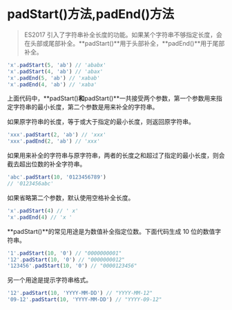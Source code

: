 # padStart()方法,padEnd()方法

> ES2017 引入了字符串补全长度的功能。如果某个字符串不够指定长度，会在头部或尾部补全。**padStart()**用于头部补全，**padEnd()**用于尾部补全。

``` javascript
'x'.padStart(5, 'ab') // 'ababx'
'x'.padStart(4, 'ab') // 'abax'
'x'.padEnd(5, 'ab') // 'xabab'
'x'.padEnd(4, 'ab') // 'xaba'
```

上面代码中，**padStart()**和**padStart()**一共接受两个参数，第一个参数用来指定字符串的最小长度，第二个参数是用来补全的字符串。

如果原字符串的长度，等于或大于指定的最小长度，则返回原字符串。

``` javascript
'xxx'.padStart(2, 'ab') // 'xxx'
'xxx'.padEnd(2, 'ab') // 'xxx'
```

如果用来补全的字符串与原字符串，两者的长度之和超过了指定的最小长度，则会截去超出位数的补全字符串。

``` javascript
'abc'.padStart(10, '0123456789')
// '0123456abc'
```

如果省略第二个参数，默认使用空格补全长度。

``` javascript
'x'.padStart(4) // ' x'
'x'.padEnd(4) // 'x '
```

**padStart()**的常见用途是为数值补全指定位数。下面代码生成 10 位的数值字符串。

``` javascript
'1'.padStart(10, '0') // "0000000001"
'12'.padStart(10, '0') // "0000000012"
'123456'.padStart(10, '0') // "0000123456"
```

另一个用途是提示字符串格式。

``` javascript
'12'.padStart(10, 'YYYY-MM-DD') // "YYYY-MM-12"
'09-12'.padStart(10, 'YYYY-MM-DD') // "YYYY-09-12"
```

